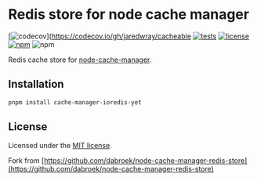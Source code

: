 # Redis store for node cache manager

[![codecov](https://codecov.io/gh/jaredwray/cacheable/graph/badge.svg?token=lWZ9OBQ7GM)](https://codecov.io/gh/jaredwray/cacheable
[![tests](https://github.com/jaredwray/cacheable/actions/workflows/tests.yml/badge.svg)](https://github.com/jaredwray/cacheable/actions/workflows/tests.yml)
[![license](https://img.shields.io/github/license/jaredwray/cacheable)](https://github.com/jaredwray/cacheable/blob/main/LICENSE)
[![npm](https://img.shields.io/npm/dm/cache-manager-ioredis-yet)](https://npmjs.com/package/cache-manager-ioredis-yet)
![npm](https://img.shields.io/npm/v/cache-manager-ioredis-yet)

Redis cache store for [node-cache-manager](https://github.com/jaredwray/cacheable).

## Installation

```sh
pnpm install cache-manager-ioredis-yet
```

## License

Licensed under the [MIT license](./LICENSE).

Fork from [https://github.com/dabroek/node-cache-manager-redis-store](https://github.com/dabroek/node-cache-manager-redis-store)
